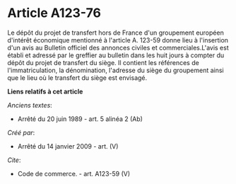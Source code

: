 # Article A123-76

Le dépôt du projet de transfert hors de France d'un groupement européen d'intérêt économique mentionné à l'article A. 123-59
donne lieu à l'insertion d'un avis au Bulletin officiel des annonces civiles et commerciales.L'avis est établi et adressé par
le greffier au bulletin dans les huit jours à compter du dépôt du projet de transfert du siège. Il contient les références de
l'immatriculation, la dénomination, l'adresse du siège du groupement ainsi que le lieu où le transfert du siège est envisagé.

**Liens relatifs à cet article**

_Anciens textes_:

  - Arrêté du 20 juin 1989 - art. 5 alinéa 2 (Ab)

_Créé par_:

  - Arrêté du 14 janvier 2009 - art. (V)

_Cite_:

  - Code de commerce. - art. A123-59 (V)
